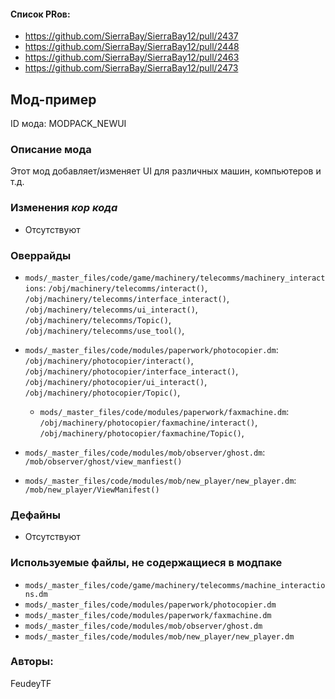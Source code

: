 
#### Список PRов:

- https://github.com/SierraBay/SierraBay12/pull/2437
- https://github.com/SierraBay/SierraBay12/pull/2448
- https://github.com/SierraBay/SierraBay12/pull/2463
- https://github.com/SierraBay/SierraBay12/pull/2473
<!--
  Ссылки на PRы, связанные с модом:
  - Создание
  - Большие изменения
-->

<!-- Название мода. Не важно на русском или на английском. -->
## Мод-пример

ID мода: MODPACK_NEWUI
<!--
  Название модпака прописными буквами, СОЕДИНЁННЫМИ_ПОДЧЁРКИВАНИЕМ,
  которое ты будешь использовать для обозначения файлов.
-->

### Описание мода

Этот мод добавляет/изменяет UI для различных машин, компьютеров и т.д.
<!--
  Что он делает, что добавляет: что, куда, зачем и почему - всё здесь.
  А также любая полезная информация.
-->

### Изменения *кор кода*

- Отсутствуют
<!--
  Если вы редактировали какие-либо процедуры или переменные в кор коде,
  они должны быть указаны здесь.
  Нужно указать и файл, и процедуры/переменные.

  Изменений нет - напиши "Отсутствуют"
-->

### Оверрайды

- `mods/_master_files/code/game/machinery/telecomms/machinery_interactions`:
  `/obj/machinery/telecomms/interact()`,
  `/obj/machinery/telecomms/interface_interact()`,
  `/obj/machinery/telecomms/ui_interact()`,
  `/obj/machinery/telecomms/Topic()`,
  `/obj/machinery/telecomms/use_tool()`,
  
- `mods/_master_files/code/modules/paperwork/photocopier.dm`:
  `/obj/machinery/photocopier/interact()`,
  `/obj/machinery/photocopier/interface_interact()`,
  `/obj/machinery/photocopier/ui_interact()`,
  `/obj/machinery/photocopier/Topic()`,

  - `mods/_master_files/code/modules/paperwork/faxmachine.dm`:
  `/obj/machinery/photocopier/faxmachine/interact()`,
  `/obj/machinery/photocopier/faxmachine/Topic()`,

- `mods/_master_files/code/modules/mob/observer/ghost.dm`:
  `/mob/observer/ghost/view_manfiest()`

- `mods/_master_files/code/modules/mob/new_player/new_player.dm`:
  `/mob/new_player/ViewManifest()`
<!--
  Если ты добавлял новый модульный оверрайд, его нужно указать здесь.
  Здесь указываются оверрайды в твоём моде и папке `_master_files`

  Изменений нет - напиши "Отсутствуют"
-->

### Дефайны

- Отсутствуют
<!--
  Если требовалось добавить какие-либо дефайны, укажи файлы,
  в которые ты их добавил, а также перечисли имена.
  И то же самое, если ты используешь дефайны, определённые другим модом.

  Не используешь - напиши "Отсутствуют"
-->

### Используемые файлы, не содержащиеся в модпаке

- `mods/_master_files/code/game/machinery/telecomms/machine_interactions.dm`
- `mods/_master_files/code/modules/paperwork/photocopier.dm`
- `mods/_master_files/code/modules/paperwork/faxmachine.dm`
- `mods/_master_files/code/modules/mob/observer/ghost.dm`
- `mods/_master_files/code/modules/mob/new_player/new_player.dm`
<!--
  Будь то немодульный файл или модульный файл, который не содержится в папке,
  принадлежащей этому конкретному моду, он должен быть упомянут здесь.
  Хорошими примерами являются иконки или звуки, которые используются одновременно
  несколькими модулями, или что-либо подобное.
-->

### Авторы:
FeudeyTF
<!--
  Здесь находится твой никнейм
  Если работал совместно - никнеймы тех, кто помогал.
  В случае порта чего-либо должна быть ссылка на источник.
-->
